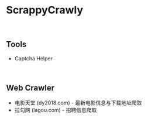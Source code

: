 # ScrappyCrawly


<br>

## Tools
- Captcha Helper

<br>

## Web Crawler
- 电影天堂 (dy2018.com) - 最新电影信息与下载地址爬取
- 拉勾网 (lagou.com) - 招聘信息爬取
